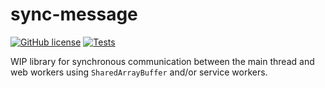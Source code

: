 # sync-message

[![GitHub license](https://img.shields.io/github/license/alexmojaki/sync-message?style=flat)](https://github.com/alexmojaki/sync-message/blob/master/LICENSE) [![Tests](https://github.com/alexmojaki/sync-message/workflows/CI/badge.svg)](https://github.com/alexmojaki/sync-message/actions)

WIP library for synchronous communication between the main thread and web workers using `SharedArrayBuffer` and/or service workers.

